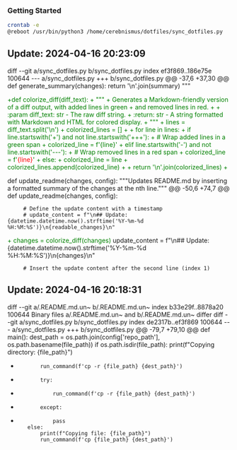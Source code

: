 ### Getting Started

```bash
crontab -e
@reboot /usr/bin/python3 /home/cerebnismus/dotfiles/sync_dotfiles.py
```


## Update: 2024-04-16 20:23:09
diff --git a/sync_dotfiles.py b/sync_dotfiles.py
index ef3f869..186e75e 100644
--- a/sync_dotfiles.py
+++ b/sync_dotfiles.py
@@ -37,6 +37,30 @@ def generate_summary(changes):
     return '\n'.join(summary)
 """
 
<span style="color:green;">+def colorize_diff(diff_text):</span>
<span style="color:green;">+    """</span>
<span style="color:green;">+    Generates a Markdown-friendly version of a diff output, with added lines in green</span>
<span style="color:green;">+    and removed lines in red.</span>
<span style="color:green;">+    </span>
<span style="color:green;">+    :param diff_text: str - The raw diff string.</span>
<span style="color:green;">+    :return: str - A string formatted with Markdown and HTML for colored display.</span>
<span style="color:green;">+    """</span>
<span style="color:green;">+    lines = diff_text.split('\n')</span>
<span style="color:green;">+    colorized_lines = []</span>
<span style="color:green;">+    </span>
<span style="color:green;">+    for line in lines:</span>
<span style="color:green;">+        if line.startswith('+') and not line.startswith('+++'):</span>
<span style="color:green;">+            # Wrap added lines in a green span</span>
<span style="color:green;">+            colorized_line = f'<span style="color:green;">{line}</span>'</span>
<span style="color:green;">+        elif line.startswith('-') and not line.startswith('---'):</span>
<span style="color:green;">+            # Wrap removed lines in a red span</span>
<span style="color:green;">+            colorized_line = f'<span style="color:red;">{line}</span>'</span>
<span style="color:green;">+        else:</span>
<span style="color:green;">+            colorized_line = line</span>
<span style="color:green;">+        colorized_lines.append(colorized_line)</span>
<span style="color:green;">+    </span>
<span style="color:green;">+    return '\n'.join(colorized_lines)</span>
<span style="color:green;">+</span>
 
 def update_readme(changes, config):
     """Updates README.md by inserting a formatted summary of the changes at the nth line."""
@@ -50,6 +74,7 @@ def update_readme(changes, config):
 
         # Define the update content with a timestamp
         # update_content = f"\n## Update: {datetime.datetime.now().strftime('%Y-%m-%d %H:%M:%S')}\n{readable_changes}\n"
<span style="color:green;">+        changes = colorize_diff(changes)</span>
         update_content = f"\n## Update: {datetime.datetime.now().strftime('%Y-%m-%d %H:%M:%S')}\n{changes}\n"
 
         # Insert the update content after the second line (index 1)


## Update: 2024-04-16 20:18:31
diff --git a/.README.md.un~ b/.README.md.un~
index b33e29f..8878a20 100644
Binary files a/.README.md.un~ and b/.README.md.un~ differ
diff --git a/sync_dotfiles.py b/sync_dotfiles.py
index de2317b..ef3f869 100644
--- a/sync_dotfiles.py
+++ b/sync_dotfiles.py
@@ -79,7 +79,10 @@ def main():
         dest_path = os.path.join(config['repo_path'], os.path.basename(file_path))
         if os.path.isdir(file_path):
             print(f"Copying directory: {file_path}")
-            run_command(f'cp -r {file_path} {dest_path}')
+            try:
+                run_command(f'cp -r {file_path} {dest_path}')
+            except:
+                pass
         else:
             print(f"Copying file: {file_path}")
             run_command(f'cp {file_path} {dest_path}')



